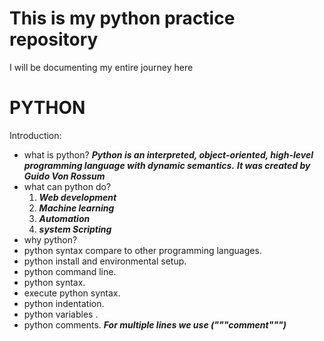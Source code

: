 # This is my python practice repository

I will be documenting my entire journey here

# PYTHON
Introduction:

- what is python?
      ***Python is an interpreted, object-oriented, high-level programming language with dynamic semantics.***
      ***It was created by Guido Von Rossum***
- what can python do?
   1. ***Web development***
   2. ***Machine learning***
   3. ***Automation***
   4. ***system Scripting***
- why python?
- python syntax compare to other programming languages.
- python install and environmental setup.
- python command line.
- python syntax.
- execute python syntax.
- python indentation.
- python variables .
- python comments.
  ***For multiple lines we use ("""comment""")***

